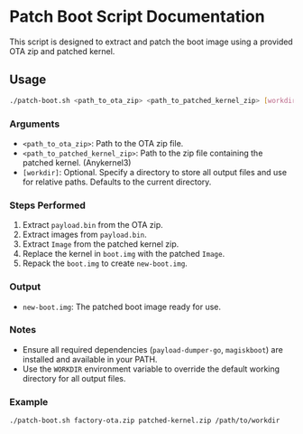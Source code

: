# Patch Boot Script Documentation

This script is designed to extract and patch the boot image using a provided OTA zip and patched kernel.

## Usage
```bash
./patch-boot.sh <path_to_ota_zip> <path_to_patched_kernel_zip> [workdir]
```

### Arguments
- `<path_to_ota_zip>`: Path to the OTA zip file.
- `<path_to_patched_kernel_zip>`: Path to the zip file containing the patched kernel. (Anykernel3)
- `[workdir]`: Optional. Specify a directory to store all output files and use for relative paths. Defaults to the current directory.

### Steps Performed
1. Extract `payload.bin` from the OTA zip.
2. Extract images from `payload.bin`.
3. Extract `Image` from the patched kernel zip.
4. Replace the kernel in `boot.img` with the patched `Image`.
5. Repack the `boot.img` to create `new-boot.img`.

### Output
- `new-boot.img`: The patched boot image ready for use.

### Notes
- Ensure all required dependencies (`payload-dumper-go`, `magiskboot`) are installed and available in your PATH.
- Use the `WORKDIR` environment variable to override the default working directory for all output files.

### Example
```bash
./patch-boot.sh factory-ota.zip patched-kernel.zip /path/to/workdir
```